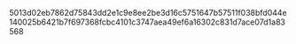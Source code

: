 5013d02eb7862d75843dd2e1c9e8ee2be3d16c5751647b57511f038bfd044e140025b6421b7f697368fcbc4101c3747aea49ef6a16302c831d7ace07d1a83568
